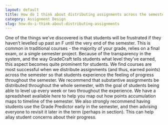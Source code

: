 ```yaml
---
layout: default
title: How do I think about distributing assignments across the semester?
category: Assignment Design
slug: how-do-i-think-about-distributing-assignments
---
```


One of the things we’ve discovered is that students will be frustrated if they haven’t levelled up past an F until the very end of the semester. This is common in traditional courses - the majority of your grade, relies on a final exam, or a single semester project. Because of the transparency in the system, and the way GradeCraft tells students what level they’ve earned, this aspect becomes quite prominent for students. We find courses are most successful when we distribute assignments (and thus, earned points) across the semester so that students experience the feeling of progress throughout the semester. We recommend that substantive assignments be distributed throughout the whole semester, with the goal of students being able to level up every week or two throughout the experience. We have a spreadsheet available here to help you map out how points accumulation maps to timeline of the semester. We also strongly recommend having students use the Grade Predictor early in the semester, and then advising everyone to revisit it later in the term (perhaps in section). This can help allay student concerns about their progress.
